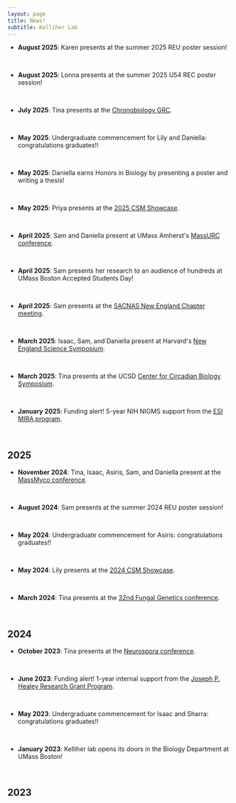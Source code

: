 ```yaml
---
layout: page
title: News!
subtitle: Kelliher Lab
---
```


- **August 2025**: Karen presents at the summer 2025 REU poster session!
<br />

- **August 2025**: Lonna presents at the summer 2025 U54 REC poster session!
<br />

- **July 2025**: Tina presents at the <a href="https://www.grc.org/chronobiology-conference/2025/" target="_blank">Chronobiology GRC</a>.
<br />

- **May 2025**: Undergraduate commencement for Lily and Daniella: congratulations graduates!!
<br />

- **May 2025**: Daniella earns Honors in Biology by presenting a poster and writing a thesis!
<br />

- **May 2025**: Priya presents at the <a href="https://sites.google.com/view/csmshowcase/2025-showcase/booklet-photos/" target="_blank">2025 CSM Showcase</a>.
<br />

- **April 2025**: Sam and Daniella present at UMass Amherst's <a href="https://honorspaths.honors.umass.edu/massurc/" target="_blank">MassURC conference</a>.
<br />

- **April 2025**: Sam presents her research to an audience of hundreds at UMass Boston Accepted Students Day!
<br />

- **April 2025**: Sam presents at the <a href="https://ysacnas.wixsite.com/ysacnas/general-6/" target="_blank">SACNAS New England Chapter meeting</a>.
<br />

- **March 2025**: Isaac, Sam, and Daniella present at Harvard's <a href="https://bscp.org/event/new-england-science-symposium/" target="_blank">New England Science Symposium</a>.
<br />

- **March 2025**: Tina presents at the UCSD <a href="https://ccb.ucsd.edu/" target="_blank">Center for Circadian Biology Symposium</a>.
<br />

- **January 2025**: Funding alert! 5-year NIH NIGMS support from the <a href="https://reporter.nih.gov/search/vbd9ZsVDmUGx02lxb-h2-g/project-details/11019031/" target="_blank">ESI MIRA program</a>.
<br />

## 2025

- **November 2024**: Tina, Isaac, Asiris, Sam, and Daniella present at the <a href="https://massmyco.wordpress.com/program/massmyco-2024/" target="_blank">MassMyco conference</a>.
<br />

- **August 2024**: Sam presents at the summer 2024 REU poster session!
<br />

- **May 2024**: Undergraduate commencement for Asiris: congratulations graduates!!
<br />

- **May 2024**: Lily presents at the <a href="https://sites.google.com/view/csmshowcase/past-showcases/2024-showcase/booklet-photos/" target="_blank">2024 CSM Showcase</a>.
<br />

- **March 2024**: Tina presents at the <a href="https://genetics-gsa.org/fungal-2024/" target="_blank">32nd Fungal Genetics conference</a>.
<br />

## 2024

- **October 2023**: Tina presents at the <a href="https://neurospora.org/neurospora-2023-program/" target="_blank">Neurospora conference</a>.
<br />

- **June 2023**: Funding alert! 1-year internal support from the <a href="https://www.umb.edu/research/orsp/internal-funding-programs/" target="_blank">Joseph P. Healey Research Grant Program</a>.
<br />

- **May 2023**: Undergraduate commencement for Isaac and Sharra: congratulations graduates!!
<br />

- **January 2023**: Kelliher lab opens its doors in the Biology Department at UMass Boston!
<br />

## 2023
